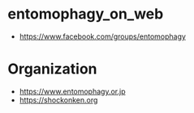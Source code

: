 # entomophagy_on_web
* https://www.facebook.com/groups/entomophagy

# Organization
* https://www.entomophagy.or.jp
* https://shockonken.org

